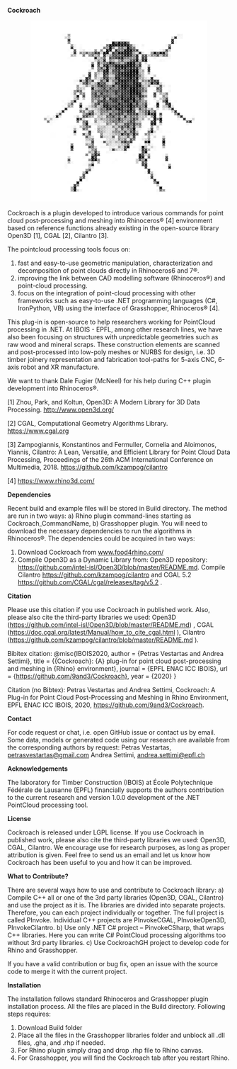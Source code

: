 **Cockroach**
 <p align="center">
  <img width="400" height="410" src="https://github.com/9and3/Cockroach/blob/Cockroach/Cockroach_logo.png">
</p>


Cockroach is a plugin developed to introduce various commands for point cloud post-processing and meshing into Rhinoceros® [4]   environment based on reference functions already existing in the open-source library Open3D [1], CGAL [2], Cilantro [3].

The pointcloud processing tools focus on:
1.	fast and easy-to-use geometric manipulation, characterization and decomposition of point clouds directly in Rhinoceros6 and 7®.
2.	improving the  link between CAD modelling software (Rhinoceros®) and point-cloud processing.
3.	focus on the integration of point-cloud processing with other frameworks such as easy-to-use .NET programming languages (C#, IronPython, VB) using the interface of Grasshopper, Rhinoceros® [4].  

This plug-in is open-source to help researchers working for PointCloud processing in .NET.  At IBOIS - EPFL, among other research lines, we have also been focusing on structures with unpredictable geometries such as raw wood and mineral scraps. These construction elements are scanned and post-processed into low-poly meshes or NURBS for design, i.e. 3D timber joinery representation and fabrication tool-paths for 5-axis CNC, 6-axis robot and XR manufacture. 


We want to thank Dale Fugier (McNeel) for his help during C++ plugin development into Rhinoceros®.

[1] Zhou, Park, and Koltun, Open3D: A Modern Library for 3D Data Processing. http://www.open3d.org/

[2] CGAL, Computational Geometry Algorithms Library. https://www.cgal.org 

[3] Zampogiannis, Konstantinos and Fermuller, Cornelia and Aloimonos, Yiannis, Cilantro: A Lean, Versatile, and Efficient Library for Point Cloud Data Processing, Proceedings of the 26th ACM International Conference on Multimedia, 2018. https://github.com/kzampog/cilantro 

[4] https://www.rhino3d.com/ 



**Dependencies**

Recent build and example files will be stored in Build directory. The method are run in two ways: a) Rhino plugin command-lines starting as Cockroach_CommandName, b) Grasshopper plugin. You will need to download the necessary dependencies to run the algorithms in Rhinoceros®. The dependencies could be acquired in two ways:
1.	Download Cockroach from www.food4rhino.com/
2.	Compile Open3D as a Dynamic Library from: Open3D repository: https://github.com/intel-isl/Open3D/blob/master/README.md. Compile Cilantro https://github.com/kzampog/cilantro and CGAL 5.2 https://github.com/CGAL/cgal/releases/tag/v5.2 .



**Citation**

Please use this citation if you use Cockroach in published work. Also, please also cite the third-party libraries we used: Open3D  (https://github.com/intel-isl/Open3D/blob/master/README.md) , CGAL (https://doc.cgal.org/latest/Manual/how_to_cite_cgal.html ), Cilantro (https://github.com/kzampog/cilantro/blob/master/README.md ).

Bibitex citation:
@misc{IBOIS2020, author = {Petras Vestartas and Andrea Settimi}, title = {{Cockroach}: {A} plug-in for point cloud post-processing and meshing in {Rhino} environment}, journal = {EPFL ENAC ICC IBOIS}, url = {https://github.com/9and3/Cockroach}, year = {2020} }

Citation (no Bibtex):
Petras Vestartas and Andrea Settimi, Cockroach: A Plug-in for Point Cloud Post-Processing and Meshing in Rhino Environment, EPFL ENAC ICC IBOIS, 2020, https://github.com/9and3/Cockroach.




**Contact**

For code request or chat, i.e. open GitHub issue or contact us by email. Some data, models or generated code using our research are available from the corresponding authors by request: Petras Vestartas, petrasvestartas@gmail.com Andrea Settimi, andrea.settimi@epfl.ch




**Acknowledgements**

The laboratory for Timber Construction (IBOIS) at École Polytechnique Fédérale de Lausanne (EPFL) financially supports the authors contribution to the current research and version 1.0.0 development of the .NET PointCloud processing tool.




**License**

Cockroach is released under LGPL license. If you use Cockroach in published work, please also cite the third-party libraries we used: Open3D, CGAL, Cilantro. We encourage use for research purposes, as long as proper attribution is given. Feel free to send us an email and let us know how Cockroach has been useful to you and how it can be improved.




**What to Contribute?**

There are several ways how to use and contribute to Cockroach library:
a)	Compile C++ all or one of the 3rd party libraries (Open3D, CGAL, Cilantro) and use the project as it is. The libraries are divided into separate projects. Therefore, you can each project individually or together. The full project is called PInvoke. Individual C++ projects are PInvokeCGAL, PInvokeOpen3D, PInvokeCilantro.
b)	Use only .NET C# project – PinvokeCSharp, that wraps C++ libraries. Here you can write C# PointCloud processing algorithms too without 3rd party libraries.
c)	Use CockroachGH project to develop code for Rhino and Grasshopper.

If you have a valid contribution or bug fix, open an issue with the source code to merge it with the current project.




**Installation**

The installation follows standard Rhinoceros and Grasshopper plugin installation process. All the files are placed in the Build directory. Following steps requires:
1)	Download Build folder
2)	Place all the files in the Grasshopper libraries folder and unblock all .dll files, .gha, and .rhp if needed.
3)	For Rhino plugin simply drag and drop .rhp file to Rhino canvas.
4)	For Grasshopper, you will find the Cockroach tab after you restart Rhino. 




